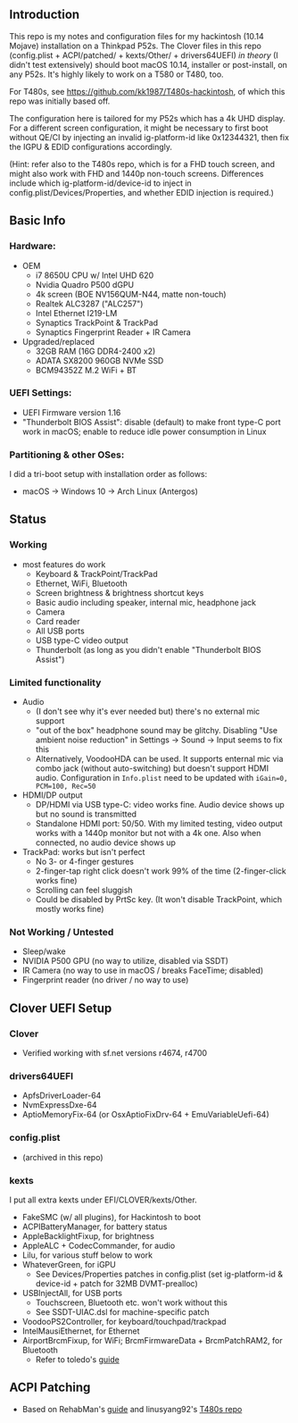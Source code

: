 ## Introduction

This repo is my notes and configuration files for my hackintosh (10.14 Mojave) installation on a Thinkpad P52s. The Clover files in this repo (config.plist + ACPI/patched/ + kexts/Other/ + drivers64UEFI) _in theory_ (I didn't test extensively) should boot macOS 10.14, installer or post-install, on any P52s. It's highly likely to work on a T580 or T480, too.

For T480s, see <https://github.com/kk1987/T480s-hackintosh>, of which this repo was initially based off.

The configuration here is tailored for my P52s which has a 4k UHD display. For a different screen configuration, it might be necessary to first boot without QE/CI by injecting an invalid ig-platform-id like 0x12344321, then fix the IGPU & EDID configurations accordingly.

(Hint: refer also to the T480s repo, which is for a FHD touch screen, and might also work with FHD and 1440p non-touch screens. Differences include which ig-platform-id/device-id to inject in config.plist/Devices/Properties, and whether EDID injection is required.)

## Basic Info

### Hardware:

* OEM
  * i7 8650U CPU w/ Intel UHD 620
  * Nvidia Quadro P500 dGPU
  * 4k screen (BOE NV156QUM-N44, matte non-touch)
  * Realtek ALC3287 ("ALC257")
  * Intel Ethernet I219-LM
  * Synaptics TrackPoint & TrackPad
  * Synaptics Fingerprint Reader + IR Camera
* Upgraded/replaced
  * 32GB RAM (16G DDR4-2400 x2)
  * ADATA SX8200 960GB NVMe SSD
  * BCM94352Z M.2 WiFi + BT

### UEFI Settings:

* UEFI Firmware version 1.16
* "Thunderbolt BIOS Assist": disable (default) to make front type-C port work in macOS; enable to reduce idle power consumption in Linux

### Partitioning & other OSes:

I did a tri-boot setup with installation order as follows:

* macOS -> Windows 10 -> Arch Linux (Antergos)

## Status

### Working
* most features do work
  * Keyboard & TrackPoint/TrackPad
  * Ethernet, WiFi, Bluetooth
  * Screen brightness & brightness shortcut keys
  * Basic audio including speaker, internal mic, headphone jack
  * Camera
  * Card reader
  * All USB ports
  * USB type-C video output
  * Thunderbolt (as long as you didn't enable "Thunderbolt BIOS Assist")

### Limited functionality

* Audio
  * (I don't see why it's ever needed but) there's no external mic support
  * "out of the box" headphone sound may be glitchy. Disabling "Use ambient noise reduction" in Settings -> Sound -> Input seems to fix this
  * Alternatively, VoodooHDA can be used. It supports enternal mic via combo jack (without auto-switching) but doesn't support HDMI audio. Configuration in `Info.plist` need to be updated with `iGain=0, PCM=100, Rec=50`
* HDMI/DP output
  * DP/HDMI via USB type-C: video works fine. Audio device shows up but no sound is transmitted
  * Standalone HDMI port: 50/50. With my limited testing, video output works with a 1440p monitor but not with a 4k one. Also when connected, no audio device shows up
* TrackPad: works but isn't perfect
  * No 3- or 4-finger gestures
  * 2-finger-tap right click doesn't work 99% of the time (2-finger-click works fine)
  * Scrolling can feel sluggish
  * Could be disabled by PrtSc key. (It won't disable TrackPoint, which mostly works fine)

### Not Working / Untested

* Sleep/wake
* NVIDIA P500 GPU (no way to utilize, disabled via SSDT)
* IR Camera (no way to use in macOS / breaks FaceTime; disabled)
* Fingerprint reader (no driver / no way to use)

## Clover UEFI Setup

### Clover

* Verified working with sf.net versions r4674, r4700

### drivers64UEFI

* ApfsDriverLoader-64
* NvmExpressDxe-64
* AptioMemoryFix-64 (or OsxAptioFixDrv-64 + EmuVariableUefi-64)

### config.plist

* (archived in this repo)

### kexts

I put all extra kexts under EFI/CLOVER/kexts/Other.

* FakeSMC (w/ all plugins), for Hackintosh to boot
* ACPIBatteryManager, for battery status
* AppleBacklightFixup, for brightness
* AppleALC + CodecCommander, for audio
* Lilu, for various stuff below to work
* WhateverGreen, for iGPU
  * See Devices/Properties patches in config.plist (set ig-platform-id & device-id + patch for 32MB DVMT-prealloc)
* USBInjectAll, for USB ports
  * Touchscreen, Bluetooth etc. won't work without this
  * See SSDT-UIAC.dsl for machine-specific patch
* VoodooPS2Controller, for keyboard/touchpad/trackpad
* IntelMausiEthernet, for Ethernet
* AirportBrcmFixup, for WiFi; BrcmFirmwareData + BrcmPatchRAM2, for Bluetooth
  * Refer to toledo's [guide](https://www.tonymacx86.com/threads/broadcom-wifi-bluetooth-guide.242423/)

## ACPI Patching

* Based on RehabMan's [guide](https://www.tonymacx86.com/threads/guide-patching-laptop-dsdt-ssdts.152573/) and linusyang92's [T480s repo](https://github.com/linusyang92/macOS-ThinkPad-T480s)
